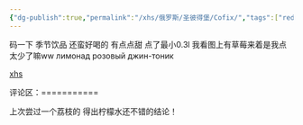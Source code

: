 ```yaml
---
{"dg-publish":true,"permalink":"/xhs/俄罗斯/圣彼得堡/Cofix/","tags":["rednote","圣彼得堡"],"updated":"2025-03-20T22:46:14.517+08:00"}
---
```


 

码一下 季节饮品 还蛮好喝的 有点点甜
点了最小0.3l 我看图上有草莓来着是我点太少了嘛ww
лимонад розовый джин-тоник

[xhs](https://www.xiaohongshu.com/explore/648102cc0000000012032db7?xsec_token=ABBqqUQRK5qRTeOiRsvOyl-8Bob9yPW9ZbgyyroOXHQ0Q=&xsec_source=pc_user)

评论区：===========

上次尝过一个荔枝的 得出柠檬水还不错的结论！